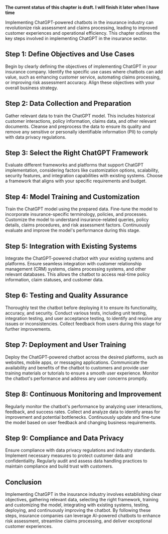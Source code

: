 **The current status of this chapter is draft. I will finish it later when I have time**

Implementing ChatGPT-powered chatbots in the insurance industry can revolutionize risk assessment and claims processing, leading to improved customer experiences and operational efficiency. This chapter outlines the key steps involved in implementing ChatGPT in the insurance sector.

Step 1: Define Objectives and Use Cases
---------------------------------------

Begin by clearly defining the objectives of implementing ChatGPT in your insurance company. Identify the specific use cases where chatbots can add value, such as enhancing customer service, automating claims processing, or improving risk assessment accuracy. Align these objectives with your overall business strategy.

Step 2: Data Collection and Preparation
---------------------------------------

Gather relevant data to train the ChatGPT model. This includes historical customer interactions, policy information, claims data, and other relevant documents. Cleanse and preprocess the data to ensure its quality and remove any sensitive or personally identifiable information (PII) to comply with data privacy regulations.

Step 3: Select the Right ChatGPT Framework
------------------------------------------

Evaluate different frameworks and platforms that support ChatGPT implementation, considering factors like customization options, scalability, security features, and integration capabilities with existing systems. Choose a framework that aligns with your specific requirements and budget.

Step 4: Model Training and Customization
----------------------------------------

Train the ChatGPT model using the prepared data. Fine-tune the model to incorporate insurance-specific terminology, policies, and processes. Customize the model to understand insurance-related queries, policy details, claims procedures, and risk assessment factors. Continuously evaluate and improve the model's performance during this stage.

Step 5: Integration with Existing Systems
-----------------------------------------

Integrate the ChatGPT-powered chatbot with your existing systems and platforms. Ensure seamless integration with customer relationship management (CRM) systems, claims processing systems, and other relevant databases. This allows the chatbot to access real-time policy information, claim statuses, and customer data.

Step 6: Testing and Quality Assurance
-------------------------------------

Thoroughly test the chatbot before deploying it to ensure its functionality, accuracy, and security. Conduct various tests, including unit testing, integration testing, and user acceptance testing, to identify and resolve any issues or inconsistencies. Collect feedback from users during this stage for further improvements.

Step 7: Deployment and User Training
------------------------------------

Deploy the ChatGPT-powered chatbot across the desired platforms, such as websites, mobile apps, or messaging applications. Communicate the availability and benefits of the chatbot to customers and provide user training materials or tutorials to ensure a smooth user experience. Monitor the chatbot's performance and address any user concerns promptly.

Step 8: Continuous Monitoring and Improvement
---------------------------------------------

Regularly monitor the chatbot's performance by analyzing user interactions, feedback, and success rates. Collect and analyze data to identify areas for improvement and potential bottlenecks. Continuously update and fine-tune the model based on user feedback and changing business requirements.

Step 9: Compliance and Data Privacy
-----------------------------------

Ensure compliance with data privacy regulations and industry standards. Implement necessary measures to protect customer data and confidentiality. Regularly audit and assess data handling practices to maintain compliance and build trust with customers.

Conclusion
----------

Implementing ChatGPT in the insurance industry involves establishing clear objectives, gathering relevant data, selecting the right framework, training and customizing the model, integrating with existing systems, testing, deploying, and continuously improving the chatbot. By following these steps, insurance companies can leverage AI-powered chatbots to enhance risk assessment, streamline claims processing, and deliver exceptional customer experiences.
